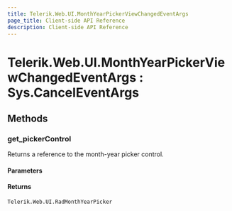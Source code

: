 ```yaml
---
title: Telerik.Web.UI.MonthYearPickerViewChangedEventArgs
page_title: Client-side API Reference
description: Client-side API Reference
---
```


# Telerik.Web.UI.MonthYearPickerViewChangedEventArgs : Sys.CancelEventArgs 

## Methods

###  get_pickerControl

Returns a reference to the month-year picker control.

#### Parameters

#### Returns

`Telerik.Web.UI.RadMonthYearPicker` 


